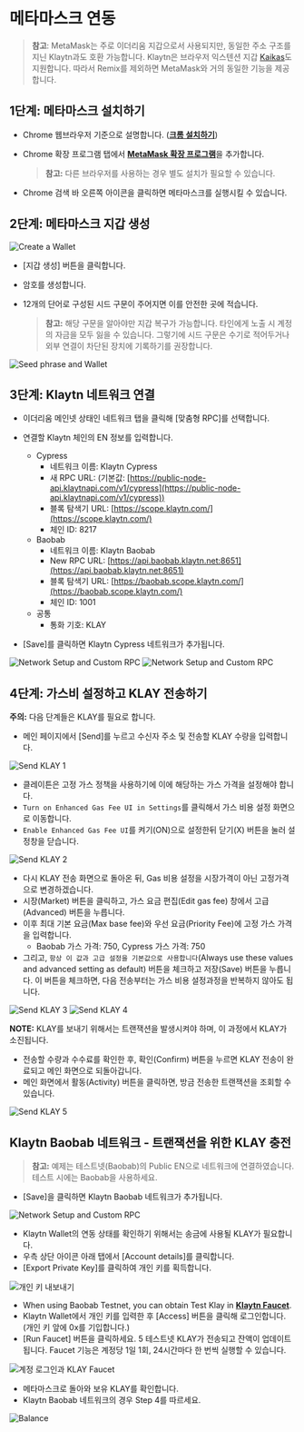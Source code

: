 # 메타마스크 연동 <a id="connecting-metamask"></a>

> **참고**: MetaMask는 주로 이더리움 지갑으로서 사용되지만, 동일한 주소 구조를 지닌 Klaytn과도 호환 가능합니다. Klaytn은 브라우저 익스텐션 지갑 [Kaikas](../developer-tools/README.md#kaikas)도 지원합니다. 따라서 Remix를 제외하면 MetaMask와 거의 동일한 기능을 제공합니다.

## 1단계: 메타마스크 설치하기 <a id="install-metamask"></a>

* Chrome 웹브라우저 기준으로 설명합니다. ([**크롬 설치하기**](https://www.google.com/intl/en_us/chrome/))

* Chrome 확장 프로그램 탭에서 [**MetaMask 확장 프로그램**](https://chrome.google.com/webstore/detail/metamask/nkbihfbeogaeaoehlefnkodbefgpgknn?hl=en)을 추가합니다.

  > **참고:** 다른 브라우저를 사용하는 경우 별도 설치가 필요할 수 있습니다.

* Chrome 검색 바 오른쪽 아이콘을 클릭하면 메타마스크를 실행시킬 수 있습니다.


## 2단계: 메타마스크 지갑 생성 <a id="generate-a-metamask"></a>

![Create a Wallet](./img/new-to-metamask.png)

* [지갑 생성] 버튼을 클릭합니다.
* 암호를 생성합니다.
* 12개의 단어로 구성된 시드 구문이 주어지면 이를 안전한 곳에 적습니다.

  > **참고:** 해당 구문을 알아야만 지갑 복구가 가능합니다. 타인에게 노출 시 계정의 자금을 모두 잃을 수 있습니다. 그렇기에 시드 구문은 수기로 적어두거나 외부 연결이 차단된 장치에 기록하기를 권장합니다.

![Seed phrase and Wallet](./img/metamask-secret-backup.png)


## 3단계: Klaytn 네트워크 연결 <a id="connect-to-klaytn-network"></a>

* 이더리움 메인넷 상태인 네트워크 탭을 클릭해 [맞춤형 RPC]를 선택합니다.

* 연결할 Klaytn 체인의 EN 정보를 입력합니다.

  * Cypress
    * 네트워크 이름: Klaytn Cypress
    * 새 RPC URL: (기본값: [https://public-node-api.klaytnapi.com/v1/cypress](https://public-node-api.klaytnapi.com/v1/cypress))
    * 블록 탐색기 URL: [https://scope.klaytn.com/](https://scope.klaytn.com/)
    * 체인 ID: 8217
  * Baobab
    * 네트워크 이름: Klaytn Baobab
    * New RPC URL: [https://api.baobab.klaytn.net:8651](https://api.baobab.klaytn.net:8651)
    * 블록 탐색기 URL: [https://baobab.scope.klaytn.com/](https://baobab.scope.klaytn.com/)
    * 체인 ID: 1001
  * 공통
    * 통화 기호: KLAY


* [Save]를 클릭하면 Klaytn Cypress 네트워크가 추가됩니다.

![Network Setup and Custom RPC](./img/metamask-add-cypress-1.png) ![Network Setup and Custom RPC](./img/metamask-add-cypress-2.png)


## 4단계: 가스비 설정하고 KLAY 전송하기 <a id="send-klay"></a>
**주의:** 다음 단계들은 KLAY를 필요로 합니다.

* 메인 페이지에서 [Send]를 누르고 수신자 주소 및 전송할 KLAY 수량을 입력합니다.

![Send KLAY 1](./img/metamask-send-klay-1.png)

* 클레이튼은 고정 가스 정책을 사용하기에 이에 해당하는 가스 가격을 설정해야 합니다.
* `Turn on Enhanced Gas Fee UI in Settings`를 클릭해서 가스 비용 설정 화면으로 이동합니다.
* `Enable Enhanced Gas Fee UI`를 켜기(ON)으로 설정한뒤 닫기(X) 버튼을 눌러 설정창을 닫습니다.

![Send KLAY 2](./img/metamask-send-klay-2.png)

* 다시 KLAY 전송 화면으로 돌아온 뒤, Gas 비용 설정을 시장가격이 아닌 고정가격으로 변경하겠습니다.
* 시장(Market) 버튼을 클릭하고, 가스 요금 편집(Edit gas fee) 창에서 고급(Advanced) 버튼을 누릅니다.
* 이후 최대 기본 요금(Max base fee)와 우선 요금(Priority Fee)에 고정 가스 가격을 입력합니다.
   * Baobab 가스 가격: 750, Cypress 가스 가격: 750
* 그리고, `항상 이 값과 고급 설정을 기본값으로 사용합니다`(Always use these values and advanced setting as default) 버튼을 체크하고 저장(Save) 버튼을 누릅니다. 이 버튼을 체크하면, 다음 전송부터는 가스 비용 설정과정을 반복하지 않아도 됩니다.

![Send KLAY 3](./img/metamask-send-klay-3.png) ![Send KLAY 4](./img/metamask-send-klay-4.png)

**NOTE:** KLAY를 보내기 위해서는 트랜잭션을 발생시켜야 하며, 이 과정에서 KLAY가 소진됩니다.

* 전송할 수량과 수수료를 확인한 후, 확인(Confirm) 버튼을 누르면 KLAY 전송이 완료되고 메인 화면으로 되돌아갑니다.
* 메인 화면에서 활동(Activity) 버튼을 클릭하면, 방금 전송한 트랜잭션을 조회할 수 있습니다.

![Send KLAY 5](./img/metamask-send-klay-5.png)


## Klaytn Baobab 네트워크 - 트랜잭션을 위한 KLAY 충전<a id="obtain-klay-to-make-a-transaction"></a>
> **참고:** 예제는 테스트넷(Baobab)의 Public EN으로 네트워크에 연결하였습니다. 테스트 시에는 Baobab을 사용하세요.

* [Save]을 클릭하면 Klaytn Baobab 네트워크가 추가됩니다.

![Network Setup and Custom RPC](./img/metamask-add-baobab.png)

* Klaytn Wallet의 연동 상태를 확인하기 위해서는 송금에 사용될 KLAY가 필요합니다.
* 우측 상단 아이콘 아래 탭에서 [Account details]를 클릭합니다.
* [Export Private Key]를 클릭하여 개인 키를 획득합니다.

![개인 키 내보내기](./img/metamask-obtain-private-key.png)

* When using Baobab Testnet, you can obtain Test Klay in [**Klaytn Faucet**](https://baobab.wallet.klaytn.foundation/access?next=faucet).
* Klaytn Wallet에서 개인 키를 입력한 후 [Access] 버튼을 클릭해 로그인합니다. (개인 키 앞에 0x를 기입합니다.)
* [Run Faucet] 버튼을 클릭하세요. 5 테스트넷 KLAY가 전송되고 잔액이 업데이트됩니다. Faucet 기능은 계정당 1일 1회, 24시간마다 한 번씩 실행할 수 있습니다.

![계정 로그인과 KLAY Faucet](./img/metamask-klay-faucet.png)

* 메타마스크로 돌아와 보유 KLAY를 확인합니다.
* Klaytn Baobab 네트워크의 경우 Step 4를 따르세요.

![Balance](./img/metamask-klay-received.png)
